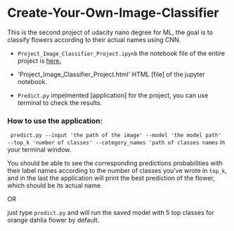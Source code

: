 # Create-Your-Own-Image-Classifier

This is the second project of udacity nano degree for ML, the goal is to classify flowers according to their actual names using CNN. 

* `Project_Image_Classifier_Project.ipynb` the notebook file of the entire project is [here.](https://github.com/ayashalata/Create-Your-Own-Image-Classifier/blob/main/Project_Image_Classifier_Project.ipynb)
* 'Project_Image_Classifier_Project.html' HTML [file] of the jupyter notebook.

* `Predict.py` impelmented [application] for the project, you can use terminal to check the results.


### How to use the application:

` predict.py --input 'the path of the image' --model 'the model path'  --top_k 'number of classes' --category_names 'path of classes names`
in your terminal window. 

You should be able to see the corresponding predictions probabilities with their label names according to the number of classes you've wrote in `top_k`, and in the last the application will print the best prediction of the flower, which should be its actual name. 

OR 

just type `predict.py` and  will run the saved model with 5 top classes for orange dahlia flower by default. 
